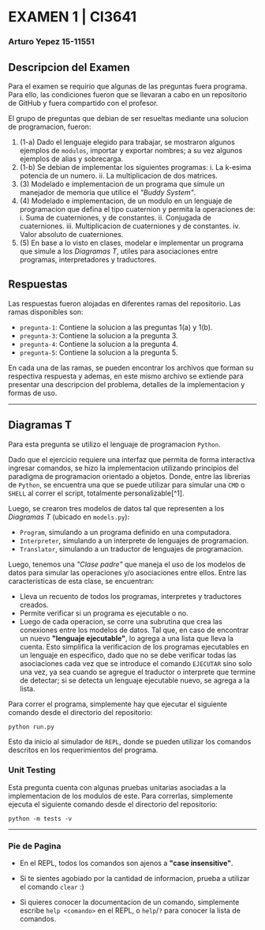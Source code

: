 # EXAMEN 1 | CI3641
### Arturo Yepez 15-11551

## Descripcion del Examen

Para el examen se requirio que algunas de las preguntas fuera programa. Para ello, las condiciones fueron que se llevaran a cabo en un repositorio de GitHub y fuera compartido con el profesor.

El grupo de preguntas que debian de ser resueltas mediante una solucion de programacion, fueron:

1. (1-a) Dado el lenguaje elegido para trabajar, se mostraron algunos ejemplos de `modulos`, importar y exportar nombres; a su vez algunos ejemplos de alias y sobrecarga.
2. (1-b) Se debian de implementar los siguientes programas:
  i. La k-esima potencia de un numero.
  ii. La multiplicacion de dos matrices.
3. (3) Modelado e implementacion de un programa que simule un manejador de memoria que utilice el *"Buddy System"*.
4. (4) Modelado e implementacion, de un modulo en un lenguaje de programacion que defina el tipo cuaternion y permita la operaciones de:
  i. Suma de cuaterniones, y de constantes.
  ii. Conjugada de cuaterniones.
  iii. Multiplicacion de cuaterniones y de constantes.
  iv. Valor absoluto de cuaterniones.
5. (5) En base a lo visto en clases, modelar e implementar un programa que simule a los *Diagramas T*, utiles para asociaciones entre programas, interpretadores y traductores.

## Respuestas

Las respuestas fueron alojadas en diferentes ramas del repositorio. Las ramas disponibles son:

- `pregunta-1`: Contiene la solucion a las preguntas 1(a) y 1(b).
- `pregunta-3`: Contiene la solucion a la pregunta 3.
- `pregunta-4`: Contiene la solucion a la pregunta 4.
- `pregunta-5`: Contiene la solucion a la pregunta 5.

En cada una de las ramas, se pueden encontrar los archivos que forman su respectiva respuesta y ademas, en este mismo archivo se extiende para presentar una descripcion del problema, detalles de la implementacion y formas de uso.

---

## Diagramas T

Para esta pregunta se utilizo el lenguaje de programacion `Python`.


Dado que el ejercicio requiere una interfaz que permita de forma interactiva ingresar comandos, se hizo la implementacion utilizando principios del paradigma de programacion orientado a objetos. Donde, entre las librerias de `Python`, se encuentra una que se puede utilizar para simular una `CMD` o `SHELL` al correr el script, totalmente personalizable[^1].

Luego, se crearon tres modelos de datos tal que representen a los *Diagramas T* (ubicado en `models.py`):
- `Program`, simulando a un programa definido en una computadora.
- `Interpreter`, simulando a un interprete de lenguajes de programacion.
- `Translator`, simulando a un traductor de lenguajes de programacion.

Luego, tenemos una _"Clase padre"_ que maneja el uso de los modelos de datos para simular las operaciones y/o asociaciones entre ellos. Entre las caracteristicas de esta clase, se encuentran:
- Lleva un recuento de todos los programas, interpretes y traductores creados.
- Permite verificar si un programa es ejecutable o no.
- Luego de cada operacion, se corre una subrutina que crea las conexiones entre los modelos de datos. Tal que, en caso de encontrar un nuevo __"lenguaje ejecutable"__, lo agrega a una lista que lleva la cuenta. Esto simplifica la verificacion de los programas ejecutables en un lenguaje en especifico, dado que no se debe verificar todas las asociaciones cada vez que se introduce el comando `EJECUTAR` sino solo una vez, ya sea cuando se agregue el traductor o interprete que termine de detectar; si se detecta un lenguaje ejecutable nuevo, se agrega a la lista.

Para correr el programa, simplemente hay que ejecutar el siguiente comando desde el directorio del repositorio:
```
python run.py
```

Esto da inicio al simulador de `REPL`, donde se pueden utilizar los comandos descritos en los requerimientos del programa.

### Unit Testing

Esta pregunta cuenta con algunas pruebas unitarias asociadas a la implementacion de los modulos de este. Para correrlas, simplemente ejecuta el siguiente comando desde el directorio del repositorio:

```
python -m tests -v
```

---
### Pie de Pagina

- En el REPL, todos los comandos son ajenos a __"case insensitive"__.

- Si te sientes agobiado por la cantidad de informacion, prueba a utilizar el comando `clear` :)

- Si quieres conocer la documentacion de un comando, simplemente escribe `help <comando>` en el REPL, o `help`/`?` para conocer la lista de comandos.